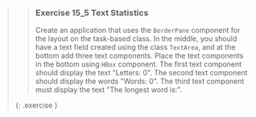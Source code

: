 >>### Exercise 15_5 Text Statistics
>>
>>Create an application that uses the `BorderPane` component for the layout on the task-based class. In the middle, you should have a text field created using the class `TextArea`, and at the bottom add three text components. Place the text components in the bottom using `HBox` component. The first text component should display the text "Letters: 0". The second text component should display the words "Words: 0". The third text component must display the text "The longest word is:".
>>
>{: .exercise }